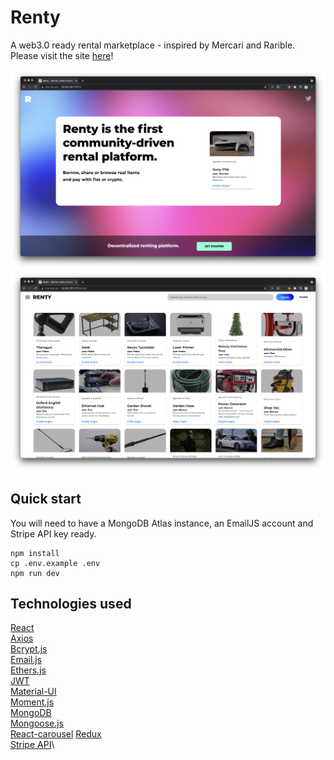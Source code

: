 # Renty

A web3.0 ready rental marketplace - inspired by Mercari and Rarible.\
Please visit the site [here](http://13.212.157.177/#/)!

![home](./home.png)
![home](./marketplace.png)

## Quick start

You will need to have a MongoDB Atlas instance, an EmailJS account and Stripe API key ready.

```
npm install
cp .env.example .env
npm run dev
```

## Technologies used

[React](https://reactjs.org/)\
[Axios](https://axios-http.com/docs/intro)\
[Bcrypt.js](https://www.npmjs.com/package/bcryptjs)\
[Email.js](https://www.emailjs.com/)\
[Ethers.js](https://docs.ethers.io/v5/)\
[JWT](https://jwt.io/)\
[Material-UI](https://material-ui.com/)\
[Moment.js](https://momentjs.com/)\
[MongoDB](https://www.mongodb.com/)\
[Mongoose.js](https://mongoosejs.com/docs/api.html)\
[React-carousel](https://www.npmjs.com/package/@brainhubeu/react-carousel)
[Redux](https://redux.js.org/)\
[Stripe API](https://stripe.com/docs/api)\
